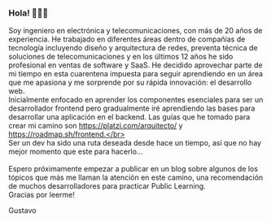 ### Hola! 👋👋👋


<!--
**gustavosanchezgalarza/gustavosanchezgalarza** is a ✨ _special_ ✨ repository because its `README.md` (this file) appears on your GitHub profile.

Here are some ideas to get you started:

- 🔭 I’m currently working on ...
- 🌱 I’m currently learning ...
- 👯 I’m looking to collaborate on ...
- 🤔 I’m looking for help with ...
- 💬 Ask me about ...
- 📫 How to reach me: ...
- 😄 Pronouns: ...
- ⚡ Fun fact: ...
-->
Soy ingeniero en electrónica y telecomunicaciones, con más de 20 años de experiencia. He trabajado en diferentes áreas dentro de compañías de tecnología incluyendo diseño y arquitectura de redes, preventa técnica de soluciones de telecomunicaciones y en los últimos 12 años he sido profesional en ventas de software y SaaS. 
He decidido aprovechar parte de mi tiempo en esta cuarentena impuesta para seguir aprendiendo en un área que me apasiona y me sorprende por su rápida innovación: el desarrollo web.</br>
Inicialmente enfocado en aprender los componentes esenciales para ser un desarrollador frontend pero gradualmente iré aprendiendo las bases para desarrollar una aplicación en el backend. Las guías que he tomado para crear mi camino son https://platzi.com/arquitecto/ y https://roadmap.sh/frontend.</br>
</br>
Ser un dev ha sido una ruta deseada desde hace un tiempo, así que no hay mejor momento que este para hacerlo...</br>
</br>
Espero próximamente empezar a publicar en un blog sobre algunos de los tópicos que más me llaman la atención en este camino, una recomendación de muchos desarrolladores para practicar Public Learning.
</br>
Gracias por leerme!

Gustavo

